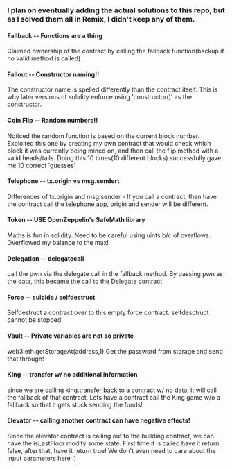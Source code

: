 ### I plan on eventually adding the actual solutions to this repo, but as I solved them all in Remix, I didn't keep any of them. 

#### Fallback -- Functions are a thing
Claimed ownership of the contract by calling the fallback function(backup if no valid method is called)

#### Fallout -- Constructor naming!!
The constructor name is spelled differently than the contract itself. This is why later versions of solidity enforce using 'constructor()' as the constructor. 

#### Coin Flip -- Random numbers!!
Noticed the random function is based on the current block number. Exploited this one by creating my own contract that would check which block it was currently being mined on, and then call the flip method with a valid heads/tails. Doing this 10 times(10 different blocks) successfully gave me 10 correct 'guesses'

#### Telephone -- tx.origin vs msg.sendert
Differences of tx.origin and msg.sender - If you call a contract, then have the contract call the telephone app, origin and sender will be different. 

#### Token -- USE OpenZeppelin's SafeMath library
Maths is fun in solidity. Need to be careful using uints b/c of overflows. Overflowed my balance to the max!

#### Delegation -- delegatecall
call the pwn via the delegate call in the fallback method. By passing pwn as the data, this became the call to the Delegate contract

#### Force -- suicide / selfdestruct
Selfdestruct a contract over to this empty force contract. selfdesctruct cannot be stopped!

#### Vault -- Private variables are not so private
web3.eth.getStorageAt(address,1)
Get the password from storage and send that through!

#### King -- transfer w/ no additional information
since we are calling king.transfer back to a contract w/ no data, it will call the fallback of that contract. Lets have a contract call the King game w/o a fallback so that it gets stuck sending the funds!

#### Elevator -- calling another contract can have negative effects!
Since the elevator contract is calling out to the building contract, we can have the isLastFloor modify some state. First time it is called have it return false, after that, have it return true! We don't even need to care about the input parameters here :)
